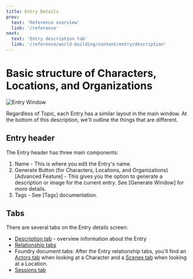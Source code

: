 ```yaml
---
title: Entry Details
prev: 
  text: 'Reference overview'
  link: '/reference'
next: 
  text: 'Entry description tab'
  link: '/reference/world-building/content/entry/description'
---
```

# Basic structure of Characters, Locations, and Organizations
![Entry Window](/assets/images/entry-content.webp)

Regardless of Topic, each Entry has a similar layout in the main window.  At the bottom of this description, we'll outline the things that are different.

## Entry header
The Entry header has three main components:
  1. Name - This is where you edit the Entry's name.
  2. Generate Button (for Characters, Locations, and Organizations) [Advanced Feature] - This gives you the option to generate a description or image for the current entry.  See [Generate Window] for more details.
  3. Tags - See [Tags] documentation.

## Tabs
There are several tabs on the Entry details screen:
  - [Description tab](./description) - overview information about the Entry
  - [Relationship tabs](./relationships)
  - Foundry document tabs: After the Entry relationship tabs, you'll find an [Actors tab](/reference/world-building/content/character#actors) when looking at a Character and a [Scenes tab](/reference/world-building/content/location#scenes) when looking at a Location.  
  - [Sessions tab](./sessions)